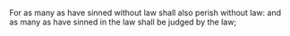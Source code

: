 For as many as have sinned without law shall also perish without law: and as many as have sinned in the law shall be judged by the law;
